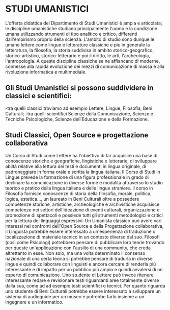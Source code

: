 # STUDI UMANISTICI
L'offerta didattica del Dipartimento di Studi Umanistici è ampia e articolata; le discipline umanistiche studiano principalmente l'uomo e la condizione umana utilizzando strumenti di tipo analitico e critico, differenti dall'empirismo proprio della scienza. L'ambito di studio sono dunque le umane lettere come lingue e letterature classiche e più in generale la letteratura, la filosofia, la storia suddivisa in ambito storico-geografico, storico-artistico, storico-letterario e poi il diritto, le arti, l'archeologia, l'antropologia. A queste discipline classiche se ne affiancano di moderne, connesse alla rapida evoluzione dei mezzi di comunicazione di massa e alla rivoluzione informatica e multimediale. 

## Gli Studi Umanistici si possono suddividere in classici e scientifici: 
-tra quelli classici troviamo ad esempio Lettere, Lingue, Filosofia, Beni Culturali; 
-tra quelli scientifici Scienze della Comunicazione, Scienze e Tecniche Psicologiche, Scienze dell'Educazione e della Formazione.

## Studi Classici, Open Source e progettazione collaborativa
Un Corso di Studi come Lettere ha l'obiettivo di far acquisire una base di conoscenze storiche e geografiche, lingistiche e letterarie, di sviluppare abiltà relative alla lettura dei testi e documenti in lingua originale, di padroneggiare in forma orale e scritta la lingua italiana. Il Corso di Studi in Lingue prevede la formazione di una figura professionale in grado di declinare la comunicazione in diverse forme e modalità attraverso lo studio teorico e pratico della lingua italiana e delle lingue straniere. Il corso in Filosofia fornisce conoscenze di storia della filosofia, morale, politica, logica, estetica..., un laureato in Beni Culturali oltre a possedere competenze storiche, artistiche, archeologiche e archivistiche acquisisce competenze nei settori dell'ideazione di eventi culturali, organizzazione e promozione di spettacoli e possiede tutti gli strumenti metodologici e critici per la lettura dei linguaggi espressivi. Un Umanista classico può avere vari interessi nei confronti dell'Open Source e della Progettazione collaborativa, il Linguista potrebbe essere interessato a un'esperienza di traduzione o localizzazione di materiale tecnico in un contesto diverso dal suo. Filosofi (così come Psicologi) potrebbero pensare di pubblicare loro teorie trovando per queste un'applicazione con l'ausilio di una community, che creda altrettanto in esse. Non solo, ma una volta determinato il consenso nazionale di una certa teoria si potrebbe pensare di tradurla in diverse lingue e quindi collaborare con linguisti e ancora cercare di renderla più interessante e di impatto per un pubblico più ampio e quindi avvalersi di un esperto di comunicazione. Uno studente di Lettere può invece ritenere interessante redare e revisionare testi riguardanti aree totalmente diverse dalla sua, come ad ad esempio testi scientifici o tecnici. Per quanto riguarda uno studente di Beni Culturali potrebbe essere interessato a sviluppare un sistema di audioguide per un museo e potrebbe farlo insieme a un ingegnere e un informatico. 
